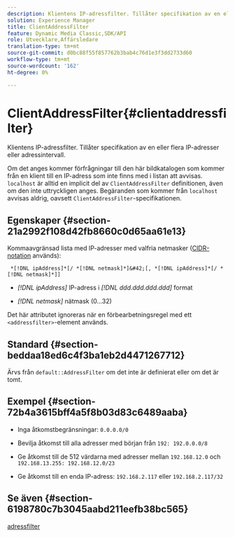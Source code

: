 ```yaml
---
description: Klientens IP-adressfilter. Tillåter specifikation av en eller flera IP-adresser eller adressintervall.
solution: Experience Manager
title: ClientAddressFilter
feature: Dynamic Media Classic,SDK/API
role: Utvecklare,Affärsledare
translation-type: tm+mt
source-git-commit: d0bc88f55f857762b3bab4c76d1e3f3dd2733d60
workflow-type: tm+mt
source-wordcount: '162'
ht-degree: 0%

---
```



# ClientAddressFilter{#clientaddressfilter}

Klientens IP-adressfilter. Tillåter specifikation av en eller flera IP-adresser eller adressintervall.

Om det anges kommer förfrågningar till den här bildkatalogen som kommer från en klient till en IP-adress som inte finns med i listan att avvisas. `localhost` är alltid en implicit del av  `ClientAddressFilter` definitionen, även om den inte uttryckligen anges. Begäranden som kommer från `localhost` avvisas aldrig, oavsett `ClientAddressFilter`-specifikationen.

## Egenskaper {#section-21a2992f108d42fb8660c0d65aa61e13}

Kommaavgränsad lista med IP-adresser med valfria netmasker ([CIDR-notation](https://en.wikipedia.org/wiki/Classless_Inter-Domain_Routing#CIDR_notation) används):

` *[!DNL ipAddress]*[/ *[!DNL netmask]*]&#42;[, *[!DNL ipAddress]*[/ *[!DNL netmask]*]]`

* *[!DNL ipAddress]* IP-adress i  *[!DNL ddd.ddd.ddd.ddd]* format

* *[!DNL netmask]* nätmask (0...32)

Det här attributet ignoreras när en förbearbetningsregel med ett `<addressfilter>`-element används.

## Standard {#section-beddaa18ed6c4f3ba1eb2d4471267712}

Ärvs från `default::AddressFilter` om det inte är definierat eller om det är tomt.

## Exempel {#section-72b4a3615bff4a5f8b03d83c6489aaba}

* Inga åtkomstbegränsningar: `0.0.0.0/0`
* Bevilja åtkomst till alla adresser med början från `192: 192.0.0.0/8`
* Ge åtkomst till de 512 värdarna med adresser mellan `192.168.12.0` och `192.168.13.255: 192.168.12.0/23`

* Ge åtkomst till en enda IP-adress: `192.168.2.117` eller `192.168.2.117/32`

## Se även {#section-6198780c7b3045aabd211eefb38bc565}

[adressfilter](../../../../../ir-api/material-cat/image-rendering-api-ref/c-ir-material-catalog/c-ir-attributes-reference/r-ir-clientaddressfilter.md#reference-52a541cec0b0424faf263d1fb4946b5f)

